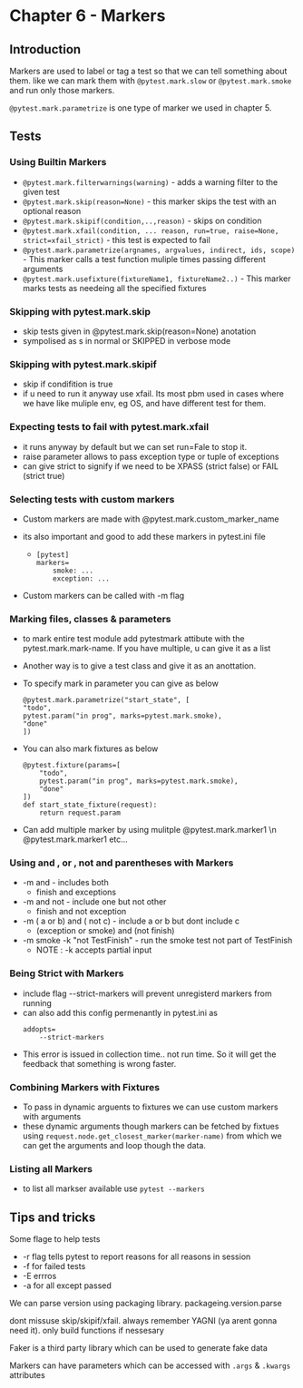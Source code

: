 # Chapter 6 - Markers

## Introduction

Markers are used to label or tag a test so that we can tell something about them. like we can mark them with `@pytest.mark.slow` or `@pytest.mark.smoke` and run only those markers.

`@pytest.mark.parametrize` is one type of marker we used in chapter 5.

## Tests

### Using Builtin Markers

* `@pytest.mark.filterwarnings(warning)` - adds a warning filter to the given test
* `@pytest.mark.skip(reason=None)` - this marker skips the test with an optional reason
* `@pytest.mark.skipif(condition,..,reason)` - skips on condition
* `@pytest.mark.xfail(condition, ... reason, run=true, raise=None, strict=xfail_strict)` - this test is expected to fail
* `@pytest.mark.parametrize(argnames, argvalues, indirect, ids, scope)` - This marker calls a test function muliple times passing different arguments
* `@pytest.mark.usefixture(fixtureName1, fixtureName2..)` - This marker marks tests as needeing all the specified fixtures

### Skipping with pytest.mark.skip

* skip tests given in @pytest.mark.skip(reason=None) anotation
* sympolised as s in normal or SKIPPED in verbose mode

### Skipping with pytest.mark.skipif

* skip if condifition is true
* if u need to run it anyway use xfail. Its most pbm used in cases where we have like muliple env, eg OS, and have different test for them.

### Expecting tests to fail with pytest.mark.xfail

* it runs anyway by default but we can set run=Fale to stop it.
* raise parameter allows to pass exception type or tuple of exceptions
* can give strict to signify if we need to be XPASS (strict false) or FAIL (strict true)

### Selecting tests with custom markers

* Custom markers are made with @pytest.mark.custom_marker_name
* its also important and good to add these markers in pytest.ini file

  * ```
    [pytest]
    markers=
        smoke: ...
        exception: ...
    ```
* Custom markers can be called with -m flag

### Marking files, classes & parameters

* to mark entire test module add pytestmark attibute with the pytest.mark.mark-name. If you have multiple, u can give it as a list
* Another way is to give a test class and give it as an anottation.
* To specify mark in parameter you can give as below

  ```
  @pytest.mark.parametrize("start_state", [
  "todo",
  pytest.param("in prog", marks=pytest.mark.smoke),
  "done"
  ])
  ```
* You can also mark fixtures as below

  ```
  @pytest.fixture(params=[
      "todo",
      pytest.param("in prog", marks=pytest.mark.smoke),
      "done"
  ])
  def start_state_fixture(request):
      return request.param
  ```
* Can add multiple marker by using mulitple @pytest.mark.marker1 \n @pytest.mark.marker1 etc...

### Using and , or , not and parentheses with Markers

* -m and - includes both
  * finish and exceptions
* -m and not - include one but not other
  * finish and not exception
* -m ( a or b) and ( not c) - include a or b but dont include c
  * (exception or smoke) and (not finish)
* -m smoke -k "not TestFinish" - run the smoke test not part of TestFinish
  * NOTE : -k accepts partial input

### Being Strict with Markers

* include flag --strict-markers will prevent unregisterd markers from running
* can also add this config permenantly in pytest.ini as
  ```
  addopts=
      --strict-markers
  ```
* This error is issued in collection time.. not run time. So it will get the feedback that something is wrong faster.

### Combining Markers with Fixtures

* To pass in dynamic arguents to fixtures we can use custom markers with arguments
* these dynamic arguments though markers can be fetched by fixtues using `request.node.get_closest_marker(marker-name)` from which we can get the arguments and loop though the data.

### Listing all Markers

* to list all markser available use `pytest --markers`

## Tips and tricks

Some flage to help tests

* -r flag tells pytest to report reasons for all reasons in session
* -f for failed tests
* -E errros
* -a for all except passed

We can parse version using packaging library. packageing.version.parse

dont missuse skip/skipif/xfail. always remember YAGNI (ya arent gonna need it). only build functions if nessesary

Faker is a third party library which can be used to generate fake data

Markers can have parameters which can be accessed with `.args` & `.kwargs` attributes
